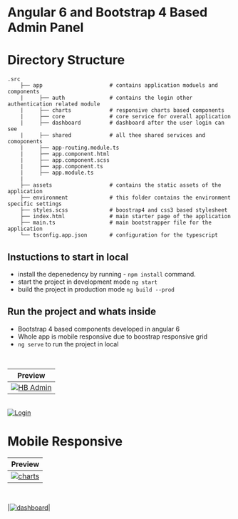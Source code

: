 # Angular 6 and Bootstrap 4 Based Admin Panel

# Directory Structure

    .src
        ├── app                     # contains application moduels and components
        |     ├── auth              # contains the login other authentication related module
        |	  ├── charts            # responsive charts based components
        |	  ├── core              # core service for overall application
        |	  ├── dashboard         # dashboard after the user login can see
        |	  ├── shared            # all thee shared services and comoponents
        |	  ├── app-routing.module.ts
        |	  ├── app.component.html
        |	  ├── app.component.scss
        |	  ├── app.component.ts
        |	  ├── app.module.ts
        |     
        ├── assets                  # contains the static assets of the application
        ├── environment             # this folder contains the environment specific settings
        ├── styles.scss             # boostrap4 and css3 based stylesheet
        ├── index.html              # main starter page of the application
        ├── main.ts                 # main bootstrapper file for the application  
        └── tsconfig.app.json       # configuration for the typescript


## Instuctions to start in local
 * install the depenedency by running - ``` npm install ``` command.
 * start the project in development mode ``` ng start ```
 * build the project in production mode ``` ng build --prod ```
 
## Run the project and whats inside
 * Bootstrap 4 based components developed in angular 6
 * Whole app is mobile responsive due to boostrap responsive grid
 * ``` ng serve ``` to run the project in local
<br>

| Preview |
|:---------------:|
|<a href="https://ibb.co/dA37yK"><img src="https://preview.ibb.co/fiefJK/HB_Admin.png" alt="HB Admin" border="0" /></a>|
<br>
<a href="https://ibb.co/kmeGQz"><img src="https://preview.ibb.co/cAPSXe/Login.png" alt="Login" border="0"></a>

# Mobile Responsive

| Preview |
|:---------------:|
|<a href="https://ibb.co/mj7BQz"><img src="https://preview.ibb.co/msq9Ce/charts.png" alt="charts" border="0"></a>|
<br>

|<a href="https://ibb.co/m16hXe"><img src="https://preview.ibb.co/jMnBQz/dashboard.png" alt="dashboard" border="0"></a>|
